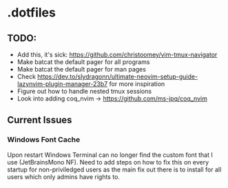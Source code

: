 # .dotfiles

## TODO:

- Add this, it's sick: https://github.com/christoomey/vim-tmux-navigator
- Make batcat the default pager for all programs
- Make batcat the default pager for man pages
- Check
  https://dev.to/slydragonn/ultimate-neovim-setup-guide-lazynvim-plugin-manager-23b7
  for more inspiration
- Figure out how to handle nested tmux sessions
- Look into adding coq_nvim -> https://github.com/ms-jpq/coq_nvim

## Current Issues

### Windows Font Cache

Upon restart Windows Terminal can no longer find the custom font that I use
(JetBrainsMono NF). Need to add steps on how to fix this on every startup for
non-priviledged users as the main fix out there is to install for all users
which only admins have rights to.
